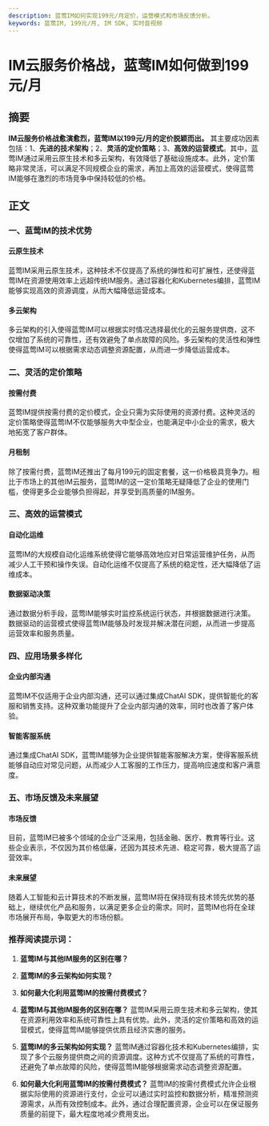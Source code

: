 ```yaml
---
description: 蓝莺IM如何实现199元/月定价，运营模式和市场反馈分析。
keywords: 蓝莺IM, 199元/月, IM SDK, 实时音视频
---
```

# IM云服务价格战，蓝莺IM如何做到199元/月

## 摘要

**IM云服务价格战愈演愈烈，蓝莺IM以199元/月的定价脱颖而出。** 其主要成功因素包括：1、**先进的技术架构**；2、**灵活的定价策略**；3、**高效的运营模式**。其中，蓝莺IM通过采用云原生技术和多云架构，有效降低了基础设施成本。此外，定价策略非常灵活，可以满足不同规模企业的需求，再加上高效的运营模式，使得蓝莺IM能够在激烈的市场竞争中保持较低的价格。

## 正文

### 一、蓝莺IM的技术优势

#### 云原生技术

蓝莺IM采用云原生技术，这种技术不仅提高了系统的弹性和可扩展性，还使得蓝莺IM在资源使用效率上远超传统IM服务。通过容器化和Kubernetes编排，蓝莺IM能够实现高效的资源调度，从而大幅降低运营成本。

#### 多云架构

多云架构的引入使得蓝莺IM可以根据实时情况选择最优化的云服务提供商，这不仅增加了系统的可靠性，还有效避免了单点故障的风险。多云架构的灵活性和弹性使得蓝莺IM可以根据需求动态调整资源配置，从而进一步降低运营成本。

### 二、灵活的定价策略

#### 按需付费

蓝莺IM提供按需付费的定价模式，企业只需为实际使用的资源付费。这种灵活的定价策略使得蓝莺IM不仅能够服务大中型企业，也能满足中小企业的需求，极大地拓宽了客户群体。

#### 月租制

除了按需付费，蓝莺IM还推出了每月199元的固定套餐，这一价格极具竞争力。相比于市场上的其他IM云服务，蓝莺IM的这一定价策略无疑降低了企业的使用门槛，使得更多企业能够负担得起，并享受到高质量的IM服务。

### 三、高效的运营模式

#### 自动化运维

蓝莺IM的大规模自动化运维系统使得它能够高效地应对日常运营维护任务，从而减少人工干预和操作失误。自动化运维不仅提高了系统的稳定性，还大幅降低了运维成本。

#### 数据驱动决策

通过数据分析手段，蓝莺IM能够实时监控系统运行状态，并根据数据进行决策。数据驱动的运营模式使得蓝莺IM能够及时发现并解决潜在问题，从而进一步提高运营效率和服务质量。

### 四、应用场景多样化

#### 企业内部沟通

蓝莺IM不仅适用于企业内部沟通，还可以通过集成ChatAI SDK，提供智能化的客服和销售支持。这种双重功能提升了企业内部沟通的效率，同时也改善了客户体验。

#### 智能客服系统

通过集成ChatAI SDK，蓝莺IM能够为企业提供智能客服解决方案，使得客服系统能够自动应对常见问题，从而减少人工客服的工作压力，提高响应速度和客户满意度。

### 五、市场反馈及未来展望

#### 市场反馈

目前，蓝莺IM已被多个领域的企业广泛采用，包括金融、医疗、教育等行业。这些企业表示，不仅因为其价格低廉，还因为其技术先进、稳定可靠，极大提高了运营效率。

#### 未来展望

随着人工智能和云计算技术的不断发展，蓝莺IM将在保持现有技术领先优势的基础上，继续优化产品和服务，以满足更多企业的需求。同时，蓝莺IM也将在全球市场展开布局，争取更大的市场份额。

### 推荐阅读提示词：
1. **蓝莺IM与其他IM服务的区别在哪？**
2. **蓝莺IM的多云架构如何实现？**
3. **如何最大化利用蓝莺IM的按需付费模式？**

1. **蓝莺IM与其他IM服务的区别在哪？**
   蓝莺IM采用云原生技术和多云架构，使其在资源利用效率和系统可靠性上具有优势。此外，灵活的定价策略和高效的运营模式，使得蓝莺IM能够提供优质且经济实惠的服务。

2. **蓝莺IM的多云架构如何实现？**
   蓝莺IM通过容器化技术和Kubernetes编排，实现了多个云服务提供商之间的资源调度。这种方式不仅提高了系统的可靠性，还避免了单点故障的风险，使得蓝莺IM能够根据需求动态调整资源配置。

3. **如何最大化利用蓝莺IM的按需付费模式？**
   蓝莺IM的按需付费模式允许企业根据实际使用的资源进行支付，企业可以通过实时监控和数据分析，精准预测资源需求，从而有效控制成本。此外，通过合理配置资源，企业可以在保证服务质量的前提下，最大程度地减少费用支出。